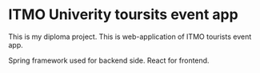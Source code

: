 # ITMO Univerity toursits event app

This is my diploma project. This is web-application of ITMO tourists event app.

Spring framework used for backend side.
React for frontend.
